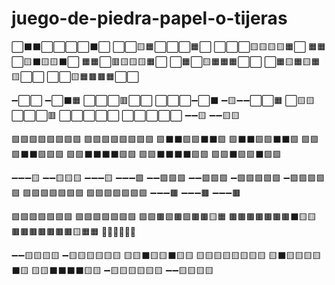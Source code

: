 # juego-de-piedra-papel-o-tijeras
⬜⬛⬛⬜⬜⬜⬜⬛⬜
⬜⬜🟨🟧⬜⬜⬜🟧⬜
⬜⬜⬜🟨🟨🟨🟨🟧⬜
🟧🟧⬜🟨⬛🟨🟨⬛⬜
🟧🟧⬜🟥🟨🟨🟨🟧⬜
⬜🟧⬜🟨🟧🟧🟧⬜⬜
⬜🟧🟨🟧🟨🟧🟨⬜⬜
⬜⬜🟨🟧🟫🟫🟧⬜⬜

➖⬜⬜
➖⬜⬛🟧
⬜⬜⬜🟥⬜⬜
⬜⬜⬜➖⬜⬛
➖🟨➖➖⬜⬜🟧
⬜🟨🟨⬜⬜⬜🟥
⬜⬜⬜⬜⬜
⬜⬜⬜⬜⬜
➖➖🟨
➖➖🟨🟨

🟩🟩🟩🟩🟩🟩🟩🟩
🟩🟩🟩🟩🟩🟩🟩🟩
🟩⬛⬛🟩🟩⬛⬛🟩
🟩⬛⬛🟩🟩⬛⬛🟩
🟩🟩🟩⬛⬛🟩🟩🟩
🟩🟩⬛⬛⬛⬛🟩🟩
🟩🟩⬛⬛⬛⬛🟩🟩
🟩🟩⬛🟩🟩⬛🟩🟩

➖➖➖🟨
➖➖🟨🟨🟨
➖➖➖🟨
➖➖➖🟩
➖➖🟩🟩🟩
➖➖🟩🟩🟩
➖🟩🟩🟩🟩🟩
➖🟩🟩🟩🟩🟩
🟩🟩🟩🟩🟩🟩🟩
🟩🟩🟩🟩🟩🟩🟩
➖➖➖🟫
➖➖➖🟫
➖➖➖🟫

🟩🟩🟩🟩🟩🟩🟩
🟩🟩🟩🟩🟩🟩🟩
🟩🟩🟫🟩🟫🟩🟫🟫🟨🟧
🟫🟫🟫🟫🟫🟫🟫⬛🟨🟨
🟫🟫🟫🟫🟫🟫🟫🟨🟧🟧
🔲➖➖🔲➖🔲

➖➖🟨🟨🟨🟨
➖🟨🟨🟨🟨🟨🟨
🟨🟨⬛🟨🟨⬛🟨🟨
🟨🟨🟨🟨🟨🟨🟨🟨
🟨⬛🟨🟨🟨🟨⬛🟨
🟨🟨⬛⬛⬛⬛🟨🟨
➖🟨🟨🟨🟨🟨🟨
➖➖🟨🟨🟨🟨 
